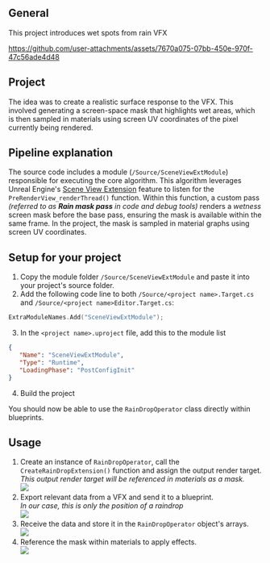 ## General

This project introduces wet spots from rain VFX

https://github.com/user-attachments/assets/7670a075-07bb-450e-970f-47c56ade4d48

## Project

The idea was to create a realistic surface response to the VFX. This involved generating a screen-space mask that highlights wet areas, which is then sampled in materials using screen UV coordinates of the pixel currently being rendered.

## Pipeline explanation

The source code includes a module (`/Source/SceneViewExtModule`) responsible for executing the core algorithm. This algorithm leverages Unreal Engine's [Scene View Extension](https://dev.epicgames.com/community/learning/knowledge-base/0ql6/unreal-engine-using-sceneviewextension-to-extend-the-rendering-system) feature to listen for the `PreRenderView_renderThread()` function. Within this function, a custom pass *(referred to as **Rain mask pass** in code and debug tools)* renders a *wetness* screen mask before the base pass, ensuring the mask is available within the same frame. In the project, the mask is sampled in material graphs using screen UV coordinates. 


## Setup for your project
1. Copy the module folder `/Source/SceneViewExtModule` and paste it into your project's source folder.
2. Add the following code line to both `/Source/<project name>.Target.cs` and `/Source/<project name>Editor.Target.cs`:
```cpp
ExtraModuleNames.Add("SceneViewExtModule");
```
3. In the `<project name>.uproject` file, add this to the module list
```json
{
   "Name": "SceneViewExtModule",
   "Type": "Runtime",
   "LoadingPhase": "PostConfigInit"
}  
```
4. Build the project

You should now be able to use the `RainDropOperator` class directly within blueprints.

## Usage

1. Create an instance of `RainDropOperator`, call the `CreateRainDropExtension()` function and assign the output render target.\
   *This output render target will be referenced in materials as a mask.*\
   <img src="https://github.com/user-attachments/assets/a67cebe0-e11c-438e-a3e8-0905fdaad9e9">
2. Export relevant data from a VFX and send it to a blueprint.\
   *In our case, this is only the position of a raindrop*\
   <img src="https://github.com/user-attachments/assets/2979dcbc-c777-4343-b303-71822d49a7e5">
3. Receive the data and store it in the `RainDropOperator` object's arrays.\
   <img src="https://github.com/user-attachments/assets/d094033e-44ea-4d93-9bba-8d8da1f4cc3c">
4. Reference the mask within materials to apply effects.\
   <img src="https://github.com/user-attachments/assets/7e24bc85-1015-4a09-b1ea-fe8302683623">
